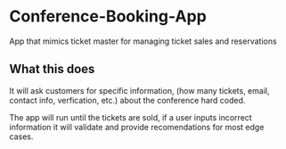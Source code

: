 # Conference-Booking-App
App that mimics ticket master for managing ticket sales and reservations

## What this does

It will ask customers for specific information, (how many tickets, email, contact info, verfication, etc.) about the conference hard coded.

The app will run until the tickets are sold, if a user inputs incorrect information it will validate and provide recomendations for most edge cases.